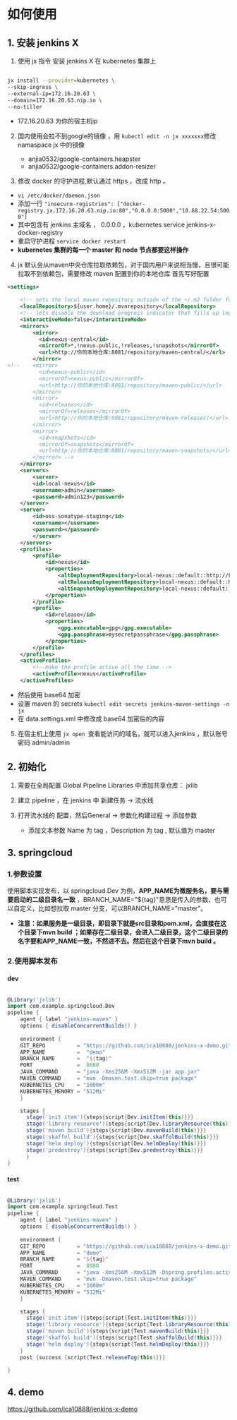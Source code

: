 # 如何使用

## 1. 安装 jenkins X
1. 使用 jx 指令 安装 jenkins X 在 kubernetes 集群上

``` bash

jx install --provider=kubernetes \
--skip-ingress \
--external-ip=172.16.20.63 \
--domain=172.16.20.63.nip.io \
--no-tiller

```


  * 172.16.20.63 为你的宿主机ip
    
2. 国内使用会拉不到google的镜像 ，用 `kubectl edit -n jx xxxxxxx`修改 namaspace jx 中的镜像
    * anjia0532/google-containers.heapster
    * anjia0532/google-containers.addon-resizer


3. 修改 docker 的守护进程,默认通过 https ，改成 http 。
  * `vi /etc/docker/daemon.json`
  * 添加一行 ` "insecure-registries": ["docker-registry.jx.172.16.20.63.nip.io:80","0.0.0.0:5000","10.68.22.54:5000"] ` 
  * 其中包含有 jenkins 主域名 ， 0.0.0.0 ，kubernetes service jenkins-x-docker-registry 
  * 重启守护进程 `service docker restart ` 
  * **kubernetes 集群的每一个 master 和 node 节点都要这样操作**


4. jx 默认会从maven中央仓库拉取依赖包，对于国内用户来说相当慢，且很可能拉取不到依赖包，需要修改 maven 配置到你的本地仓库 
首先写好配置


``` xml
<settings>

    <!-- sets the local maven repository outside of the ~/.m2 folder for easier mounting of secrets and repo -->
    <localRepository>${user.home}/.mvnrepository</localRepository>
    <!-- lets disable the download progress indicator that fills up logs -->
    <interactiveMode>false</interactiveMode>
    <mirrors>
        <mirror>
          <id>nexus-central</id>
          <mirrorOf>*,!nexus-public,!releases,!snapshots</mirrorOf>
          <url>http://你的本地仓库:8081/repository/maven-central/</url>
        </mirror>
<!--    <mirror>
          <id>nexus-public</id>
          <mirrorOf>nexus-public</mirrorOf>
          <url>http://你的本地仓库:8081/repository/maven-public/</url>
        </mirror>
        <mirror>
          <id>releases</id>
          <mirrorOf>releases</mirrorOf>
          <url>http://你的本地仓库:8081/repository/maven-releases/</url>
        </mirror>
        <mirror>
          <id>snapshots</id>
          <mirrorOf>snapshots</mirrorOf>
          <url>http://你的本地仓库:8081/repository/maven-snapshots/</url>
        </mirror> -->
    </mirrors>
    <servers>
        <server>
        <id>local-nexus</id>
        <username>admin</username>
        <password>admin123</password>
    </server>
    <server>
        <id>oss-sonatype-staging</id>
        <username></username>
        <password></password>
        </server>
    </servers>
    <profiles>
        <profile>
            <id>nexus</id>
            <properties>
                <altDeploymentRepository>local-nexus::default::http://你的本地仓库:8081/repository/maven-snapshots/</altDeploymentRepository>
                <altReleaseDeploymentRepository>local-nexus::default::http://你的本地仓库:8081/repository/maven-releases/</altReleaseDeploymentRepository>
                <altSnapshotDeploymentRepository>local-nexus::default::http://你的本地仓库:8081/repository/maven-snapshots/</altSnapshotDeploymentRepository>
            </properties>
        </profile>
        <profile>
            <id>release</id>
            <properties>
                <gpg.executable>gpg</gpg.executable>
                <gpg.passphrase>mysecretpassphrase</gpg.passphrase>
            </properties>
        </profile>
    </profiles>
    <activeProfiles>
        <!--make the profile active all the time -->
        <activeProfile>nexus</activeProfile>
    </activeProfiles>


```



  * 然后使用 base64 加密
  * 设置 maven 的 secrets `kubectl edit secrets jenkins-maven-settings -n jx `
  * 在 data.settings.xml 中修改成 base64 加密后的内容

5. 在宿主机上使用 `jx open `查看能访问的域名，就可以进入jenkins ，默认账号密码 admin/admin


## 2. 初始化

1. 需要在全局配置  Global Pipeline Libraries 中添加共享仓库： jxlib

2. 建立 pipeline ，在 jenkins 中 新建任务 -> 流水线

3. 打开流水线的 配置，然后General -> 参数化构建过程 -> 添加参数

   * 添加文本参数 Name 为 tag ，Description  为 tag , 	默认值为 master

   





## 3.  springcloud


### 1.参数设置
 使用脚本实现发布，以 springcloud.Dev 为例，**APP_NAME为微服务名，要与需要启动的二级目录名一致**  ，BRANCH_NAME="${tag}"意思是传入的参数，也可以自定义，比如想拉取 master 分支，可以BRANCH_NAME="master"。

   * **注意：如果服务是一级目录，即目录下就是src目录和pom.xml，会直接在这个目录下mvn build ；如果存在二级目录，会进入二级目录，这个二级目录的名字要和APP_NAME一致，不然进不去。然后在这个目录下mvn build 。**




### 2.使用脚本发布

#### dev


```groovy

@Library('jxlib') 
import com.example.springcloud.Dev
pipeline {
    agent { label "jenkins-maven" }
    options { disableConcurrentBuilds() }
    
    environment {
    GIT_REPO          = "https://github.com/ica10888/jenkins-x-demo.git"
    APP_NAME          =  "demo"
    BRANCH_NAME       =  "${tag}"     
    PORT              =  8080
    JAVA_COMMAND      = "java -Xms256M -Xmx512M -jar app.jar"
    MAVEN_COMMAND     = "mvn -Dmaven.test.skip=true package"
    KUBERNETES_CPU    = "1000m"
    KUBERNETES_MENORY = "512Mi"
    }

    stages {
      stage('init item'){steps{script{Dev.initItem(this)}}}
      stage('library resource'){steps{script{Dev.libraryResource(this)}}}
      stage('maven build'){steps{script{Dev.mavenBuild(this)}}}
      stage('skaffol build'){steps{script{Dev.skaffolBuild(this)}}}
      stage('helm deploy'){steps{script{Dev.helmDeploy(this)}}}
      stage('predestroy'){steps{script{Dev.predestroy(this)}}}
      }
}
```

#### test


```groovy

@Library('jxlib') 
import com.example.springcloud.Test
pipeline {
    agent { label "jenkins-maven" }
    options { disableConcurrentBuilds() }
    
    environment {
    GIT_REPO          = "https://github.com/ica10888/jenkins-x-demo.git"
    APP_NAME          = "demo"
    BRANCH_NAME       = "${tag}"    
    PORT              =  8080
    JAVA_COMMAND      = "java -Xms256M -Xmx512M -Dspring.profiles.active=test -jar app.jar"
    MAVEN_COMMAND     = "mvn -Dmaven.test.skip=true package"
    KUBERNETES_CPU    = "1000m"
    KUBERNETES_MENORY = "512Mi"
    }

    stages {
      stage('init item'){steps{script{Test.initItem(this)}}}
      stage('library resource'){steps{script{Test.libraryResource(this)}}}
      stage('maven build'){steps{script{Test.mavenBuild(this)}}}
      stage('skaffol build'){steps{script{Test.skaffolBuild(this)}}}
      stage('helm deploy'){steps{script{Test.helmDeploy(this)}}}
    }
    post {success {script{Test.releaseTag(this)}}}

}
```






## 4.  demo
https://github.com/ica10888/jenkins-x-demo
